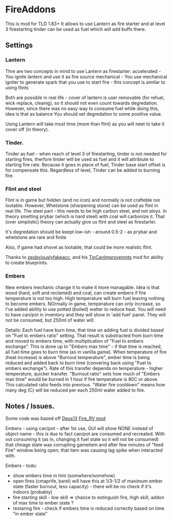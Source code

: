 # FireAddons

This is mod for TLD 1.83+ 
It allows to use Lantern as fire starter and at level 3 firestarting tinder can be used as fuel which will add buffs there.

## Settings

### Lantern
Thre are two concepts in mind to use Lantern as firestarter:
accelerated - You ignite lantern and use it as fire source
mechanical - You use mechanical igniter to generate spark that you use to start fire - this concept is similar to using flints

Both are possible in real life - cover of lantern is user removable (for refuel, wick replace, cleanig), so it should not even count towards degredation. 
However, since there was no easy way to consume fuel while doing this, idea is that as balance You should set degredation to some positive value.

Using Lantern will take most time (more than flint) as you will neet to take it cover off (in theory).

### Tinder.
Tinder as fuel - when reach of level 3 of firestarting, tinder is not needed for starting fires, therfore tinder will be used as fuel and it will attribiute to starting fire rate.
Because it goes in place of fuel, Tinder base start offset is for compensate this.
Regardless of level, Tinder can be added to burning fire.

### Flint and steel
Flint is in game but hidden (and no icon) and normally is not crafteble nor lootable.
However, Whetstone (sharpening stone) can be used as flint in real life.
The steel part - this needs to be high carbon steel, and not aloys. In theory smelting prybar (which is hard steel) with coal will carbonize it.
That (over simplistic) theory can actually give us flint and steel as firestarter.

It's degredation should be keept low-ish - around 0.5-2 - as prybar and whetstone are rare and finite

Also, if game had shovel as lootable, that could be more realistic flint.

Thanks to [zeobviouslyfakeacc](https://github.com/zeobviouslyfakeacc/), and his [TinCanImprovemnts](https://github.com/zeobviouslyfakeacc/TinCanImprovements) mod for ability to create blueprints.

### Embers
New embers mechanic change it to make it more managable.
Idea is that wood (hard, soft and reclamed) and coal, can create embers if fire temperature is not too high. High temperature will burn fuel leaving nothing to become embers.
NOrmally in game, temperature can only increase, so I've added ability to use potted (boiled) watter to reduce heat. You will need to have can/pot in inventory and they will show in 'add fuel' panel. They will not be consumed, but 250ml of water will.

Details:
Each fuel have burn time, that time on adding fuel is divided based on "Fuel to embers ratio" setting. That result is substracted from burn time and moved to embers time, with multiplication of "Fuel to embers exchange". This is done up to "Embers max time" - if that time is reached, all fuel time goes to burn time (as in vanilla game).
When temperature of fire (heat increase) is above "Burnout temperature", ember time is being reduced and added back to burn time (convering back using "Fuel to embers exchange"). Rate of this transfer depends on temperature - higher temperature, quicker transfer.
"Burnout ratio" sets how much of "Embers max time" would be burned in 1 hour if fire temperature is 80C or above. This calculated ratio feeds into previous.
"Water fire cooldown" means how many deg (C) will be reduced per each 250ml water added to fire.

## Notes / Issues.
Some code was based off [Deus13](https://github.com/Deus13/) [Fire_RV mod](https://github.com/Deus13/Fire_RV)

Embers - using can/pot - after 1st use, GUI will show NONE instead of object name - this is due to fact can/pot are consumed and recreated.
With out consuming it (as in, changing it fuel state so it will not be consumed) that chnage state was corrupting gameitem and after few minutes of "feed Fire" window being open, that item was causing lag spike when interacted with.

Embers - todo:
 * show embers time in hint (somwhere/somehow)
 * open fires (cmaprife, barel) will have this at 1/3-1/2 of maximum ember state (faster burnout, less capacity) - there will be no check if it's indoors (probably)
 * fire starting skill - low skill => chance to extinguish fire, high skill, addon of max time to ember state ?
 * restaring fire - check if embers time is reduced correctly based on time "in ember state"
